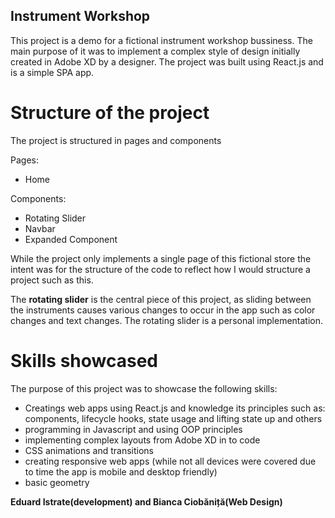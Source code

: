 ## Instrument Workshop

This project is a demo for a fictional instrument workshop bussiness. The main purpose of it was to implement a complex style of design 
initially created in Adobe XD by a designer. The project was built using React.js and is a simple SPA app. 

# Structure of the project

The project is structured in pages and components

Pages:
* Home

Components: 

* Rotating Slider
* Navbar
* Expanded Component

While the project only implements a single page of this fictional store the intent was for the structure of the code to reflect how I would 
structure a project such as this.

The **rotating slider** is the central piece of this project, as sliding between the instruments causes various changes to occur in the app such as
color changes and text changes. The rotating slider is a personal implementation.

# Skills showcased

The purpose of this project was to showcase the following skills:

* Creatings web apps using React.js and knowledge its principles such as: components, lifecycle hooks, state usage and lifting state up and others 
* programming in Javascript and using OOP principles
* implementing complex layouts from Adobe XD in to code 
* CSS animations and transitions 
* creating responsive web apps (while not all devices were covered due to time the app is mobile and desktop friendly)
* basic geometry

**Eduard Istrate(development) and Bianca Ciobăniță(Web Design)** 
